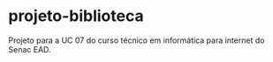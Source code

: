# projeto-biblioteca
 Projeto para a UC 07 do curso técnico em informática para internet do Senac EAD.
